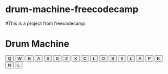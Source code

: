 # drum-machine-freecodecamp
#This is a project from freecodecamp
<script src="https://cdn.freecodecamp.org/testable-projects-fcc/v1/bundle.js"></script>

<!-- 

Hello Camper!

For now, the test suite only works in Chrome! Please read the README below in the JS Editor before beginning. Feel free to delete this message once you have read it. Good luck and Happy Coding! 

- The freeCodeCamp Team 

-->
<!doctype html>
<html lang="en">
 <head>
    <title>Drum Machine</title>
  </head>
<body>
    <div class="container" id="drum-machine">
      <h1 class="text-center">Drum Machine</h1>
      <div id="display"></div>
      <button class="drum-pad btn btn-block btn-primary" id="drum-0">
        Q
         <audio src="./clip/" class="clip" id="Q">
      </button>
      <button class="drum-pad btn btn-block btn-primary" id="drum-1">
        W
        <audio src="./clip/" class="clip" id="W">
      </button>
      <button class="drum-pad btn btn-block btn-primary" id="drum-2">
        E
        <audio src="./clip/" class="clip" id="E">
      </button>
      <button class="drum-pad btn btn-block btn-primary" id="drum-3">
        A
        <audio src="./clip/" class="clip" id="A">
      </button>
      <button class="drum-pad btn btn-block btn-primary" id="drum-4">
        S
        <audio src="./clip/" class="clip" id="S">
      </button>
      <button class="drum-pad btn btn-block btn-primary" id="drum-5">
        D
        <audio src="./clip/" class="clip" id="D">
      </button>
       <button class="drum-pad btn btn-block btn-primary" id="drum-6">
        Z
        <audio src="./clip/" class="clip" id="Z">
      </button>
       <button class="drum-pad btn btn-block btn-primary" id="drum-7">
        X
        <audio src="./clip/" class="clip" id="X">
      </button>
      <button class="drum-pad btn btn-block btn-primary" id="drum-8">
        C
        <audio src="./clip/" class="clip" id="C">
      </button>
        <button class="drum-pad btn btn-block btn-primary" id="drum-8">
        L
        <audio src="./clip/" class="clip" id="L">
      </button>
        <button class="drum-pad btn btn-block btn-primary" id="drum-8">
        O
        <audio src="./clip/" class="clip" id="O">
      </button>
       <button class="drum-pad btn btn-block btn-primary" id="drum-8">
        S
        <audio src="./clip/" class="clip" id="S">
      </button>
       <button class="drum-pad btn btn-block btn-primary" id="drum-8">
        K
        <audio src="./clip/" class="clip" id="K">
      </button>
        <button class="drum-pad btn btn-block btn-primary" id="drum-8">
        L
        <audio src="./clip/" class="clip" id="L">
      </button>
       <button class="drum-pad btn btn-block btn-primary" id="drum-8">
        A
        <audio src="./clip/" class="clip" id="A">
      </button>
       <button class="drum-pad btn btn-block btn-primary" id="drum-8">
        P
        <audio src="./clip/" class="clip" id="P">
      </button>
      <button class="drum-pad btn btn-block btn-primary" id="drum-8">
        K
        <audio src="./clip/" class="clip" id="P">
      </button>  
          </button>
      <button class="drum-pad btn btn-block btn-primary" id="drum-8">
        N
        <audio src="./clip/" class="clip" id="P">
      </button> 
       <button class="drum-pad btn btn-block btn-primary" id="drum-8">
        L
        <audio src="./clip/" class="clip" id="P">
      </button> 

